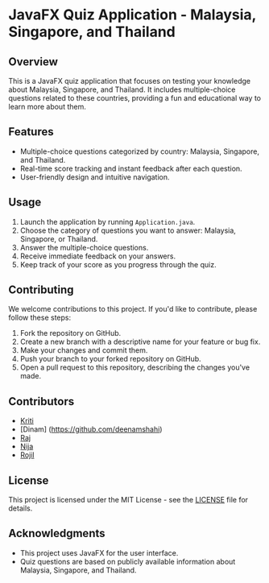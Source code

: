 # JavaFX Quiz Application - Malaysia, Singapore, and Thailand

## Overview

This is a JavaFX quiz application that focuses on testing your knowledge about Malaysia, Singapore, and Thailand. It includes multiple-choice questions related to these countries, providing a fun and educational way to learn more about them.

## Features

- Multiple-choice questions categorized by country: Malaysia, Singapore, and Thailand.
- Real-time score tracking and instant feedback after each question.
- User-friendly design and intuitive navigation.

## Usage

1. Launch the application by running `Application.java`.
2. Choose the category of questions you want to answer: Malaysia, Singapore, or Thailand.
3. Answer the multiple-choice questions.
4. Receive immediate feedback on your answers.
5. Keep track of your score as you progress through the quiz.

## Contributing

We welcome contributions to this project. If you'd like to contribute, please follow these steps:

1. Fork the repository on GitHub.
2. Create a new branch with a descriptive name for your feature or bug fix.
3. Make your changes and commit them.
4. Push your branch to your forked repository on GitHub.
5. Open a pull request to this repository, describing the changes you've made.

## Contributors

- [Kriti](https://github.com/kriitiid)
- [Dinam] (https://github.com/deenamshahi)
- [Raj](https://github.com/raj)
- [Nija](https://github.com/nija616)
- [Rojil](https://github.com/ROW-ZEAL)

## License

This project is licensed under the MIT License - see the [LICENSE](LICENSE) file for details.

## Acknowledgments

- This project uses JavaFX for the user interface.
- Quiz questions are based on publicly available information about Malaysia, Singapore, and Thailand.
